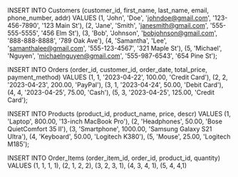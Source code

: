 INSERT INTO Customers (customer_id, first_name, last_name, email, phone_number, addr)
VALUES 
(1, 'John', 'Doe', 'johndoe@gmail.com', '123-456-7890', '123 Main St'),
(2, 'Jane', 'Smith', 'janesmith@gmail.com', '555-555-5555', '456 Elm St'),
(3, 'Bob', 'Johnson', 'bobjohnson@gmail.com', '888-888-8888', '789 Oak Ave'),
(4, 'Samantha', 'Lee', 'samanthalee@gmail.com', '555-123-4567', '321 Maple St'),
(5, 'Michael', 'Nguyen', 'michaelnguyen@gmail.com', '555-987-6543', '654 Pine St');

INSERT INTO Orders (order_id, customer_id, order_date, total_price, payment_method)
VALUES 
(1, 1, '2023-04-22', 100.00, 'Credit Card'),
(2, 2, '2023-04-23', 200.00, 'PayPal'),
(3, 1, '2023-04-24', 50.00, 'Debit Card'),
(4, 4, '2023-04-25', 75.00, 'Cash'),
(5, 3, '2023-04-25', 125.00, 'Credit Card');

INSERT INTO Products (product_id, product_name, price, descr)
VALUES 
(1, 'Laptop', 800.00, '13-inch MacBook Pro'),
(2, 'Headphones', 50.00, 'Bose QuietComfort 35 II'),
(3, 'Smartphone', 1000.00, 'Samsung Galaxy S21 Ultra'),
(4, 'Keyboard', 50.00, 'Logitech K380'),
(5, 'Mouse', 25.00, 'Logitech M185');

INSERT INTO Order_Items (order_item_id, order_id, product_id, quantity)
VALUES 
(1, 1, 1, 1),
(2, 1, 2, 2),
(3, 2, 3, 1),
(4, 3, 4, 1),
(5, 4, 4,1)
